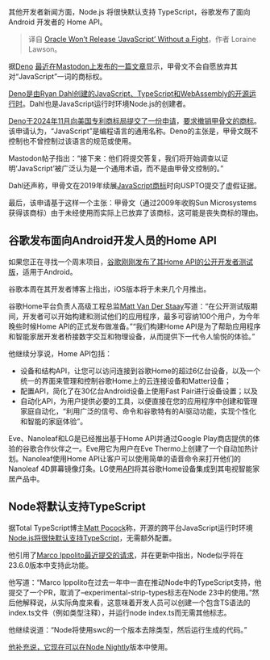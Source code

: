 
<!--
title: 甲骨文不会轻易放弃“JavaScript”
cover: https://cdn.thenewstack.io/media/2024/04/d8b458d6-dev_news_img-2-2.png
-->

其他开发者新闻方面，Node.js 将很快默认支持 TypeScript，谷歌发布了面向 Android 开发者的 Home API。

> 译自 [Oracle Won’t Release ‘JavaScript’ Without a Fight](https://thenewstack.io/oracle-wont-release-javascript-without-a-fight/)，作者 Loraine Lawson。

据[Deno](https://deno.com/?utm_content=inline+mention) [最近在Mastodon上发布的一篇文章](https://fosstodon.org/@deno_land/113793964751001617)显示，甲骨文不会自愿放弃其对“JavaScript”一词的商标权。

[Deno是由Ryan Dahl创建的JavaScript、TypeScript和WebAssembly的开源运行时](https://thenewstack.io/how-oop-developers-can-get-to-know-typescript-through-deno/)。Dahl也是JavaScript运行时环境Node.js的创建者。

[Deno于2024年11月向美国专利商标局提交了一份申请](https://ttabvue.uspto.gov/ttabvue/v?pno=92086835&pty=CAN&eno=1)，[要求撤销甲骨文的商标](https://thenewstack.io/deno-petitions-to-cancel-oracles-javascript-trademark/)。该申请认为，“JavaScript”是编程语言的通用名称。Deno的主张是，甲骨文既不控制也不曾控制过该语言的规范或使用。

Mastodon帖子指出：“接下来：他们将提交答复，我们将开始调查以证明‘JavaScript’被广泛认为是一个通用术语，而不是由甲骨文控制的。”

Dahl还声称，甲骨文在2019年续展[JavaScript商标](https://tsdr.uspto.gov/#caseNumber=75026640&caseSearchType=US_APPLICATION&caseType=DEFAULT&searchType=statusSearch)时向USPTO提交了虚假证据。

最后，该申请基于这样一个主张：甲骨文（通过2009年收购Sun Microsystems获得该商标）由于未经使用而实际上已放弃了该商标，这可能是丧失商标的理由。

## 谷歌发布面向Android开发人员的Home API

如果您正在寻找一个周末项目，[谷歌刚刚发布了其Home API的公开开发者测试版](https://developers.googleblog.com/en/build-the-future-of-home-with-google-home-apis/)，适用于Android。

谷歌本周在其开发者博客上指出，iOS版本将于未来几个月推出。

谷歌Home平台负责人高级工程总监[Matt Van Der Staay](https://www.linkedin.com/in/matt-van-der-staay-7325523/)写道：“在公开测试版期间，开发者可以开始构建和测试他们的应用程序，最多可容纳100个用户，为今年晚些时候Home API的正式发布做准备。”“我们构建Home API是为了帮助应用程序和智能家居开发者桥接数字交互和物理设备，从而提供下一代令人愉悦的体验。”

他继续分享说，Home API包括：

- 设备和结构API，让您可以访问连接到谷歌Home的超过6亿台设备，以及一个统一的界面来管理和控制谷歌Home上的云连接设备和Matter设备；
- 配置API，简化了在30亿台Android设备上使用Fast Pair进行设备设置；以及
- 自动化API，为用户提供必要的工具，以便直接在您的应用程序中创建和管理家庭自动化，“利用广泛的信号、命令和谷歌特有的AI驱动功能，实现个性化和智能的家庭体验”。

Eve、Nanoleaf和LG是已经推出基于Home API并通过Google Play商店提供的体验的谷歌合作伙伴之一。Eve用它为用户在Eve Thermo上创建了一个自动加热计划。Nanoleaf使用Home API让客户可以使用简单的语音命令来打开他们的Nanoleaf 4D屏幕镜像灯条。LG使用[API](https://thenewstack.io/how-sdks-can-reduce-api-integration-time/)将其谷歌Home设备集成到其电视智能家居产品中。

## Node将默认支持TypeScript

据Total TypeScript博主[Matt Pocock](https://linkedin.com/in/mapocock/)称，开源的跨平台JavaScript运行时环境[Node.js将很快默认支持TypeScript](https://www.totaltypescript.com/typescript-is-coming-to-node-23)，无需额外配置。

他引用了[Marco Ippolito最近提交的请求](https://github.com/nodejs/node/pull/56450)，并在更新中指出，Node似乎将在23.6.0版本中支持此功能。

他写道：“Marco Ippolito在过去一年中一直在推动Node中的TypeScript支持，他提交了一个PR，取消了–experimental-strip-types标志在Node 23中的使用。”然后他解释说，从实际角度来看，这意味着开发人员可以创建一个包含TS语法的index.ts文件（例如类型注释），并运行node index.ts而无需其他标志。

他继续说道：“Node将使用swc的一个版本去除类型，然后运行生成的代码。”

[他补充说，它现在可以在](https://x.com/satanacchio/status/1872574795390530000)[Node Nightly](https://nodejs.org/download/nightly/v24.0.0-nightly20241227ba5992831b/)版本中使用。
